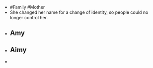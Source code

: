 - #Family #Mother
- She changed her name for a change of identity, so people could no longer control her.
- ## Amy
- ## Aimy
-
